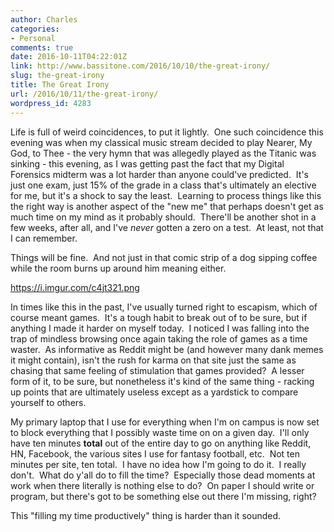 ```yaml
---
author: Charles
categories:
- Personal
comments: true
date: 2016-10-11T04:22:01Z
link: http://www.bassitone.com/2016/10/10/the-great-irony/
slug: the-great-irony
title: The Great Irony
url: /2016/10/11/the-great-irony/
wordpress_id: 4283
---
```


Life is full of weird coincidences, to put it lightly.  One such coincidence this evening was when my classical music stream decided to play Nearer, My God, to Thee - the very hymn that was allegedly played as the Titanic was sinking - this evening, as I was getting past the fact that my Digital Forensics midterm was a lot harder than anyone could've predicted.  It's just one exam, just 15% of the grade in a class that's ultimately an elective for me, but it's a shock to say the least.  Learning to process things like this the right way is another aspect of the "new me" that perhaps doesn't get as much time on my mind as it probably should.  There'll be another shot in a few weeks, after all, and I've _never_ gotten a zero on a test.  At least, not that I can remember.

Things will be fine.  And not just in that comic strip of a dog sipping coffee while the room burns up around him meaning either.

https://i.imgur.com/c4jt321.png

In times like this in the past, I've usually turned right to escapism, which of course meant games.  It's a tough habit to break out of to be sure, but if anything I made it harder on myself today.  I noticed I was falling into the trap of mindless browsing once again taking the role of games as a time waster.  As informative as Reddit might be (and however many dank memes it might contain), isn't the rush for karma on that site just the same as chasing that same feeling of stimulation that games provided?  A lesser form of it, to be sure, but nonetheless it's kind of the same thing - racking up points that are ultimately useless except as a yardstick to compare yourself to others.

My primary laptop that I use for everything when I'm on campus is now set to block everything that I possibly waste time on on a given day.  I'll only have ten minutes **total** out of the entire day to go on anything like Reddit, HN, Facebook, the various sites I use for fantasy football, etc.  Not ten minutes per site, ten total.  I have no idea how I'm going to do it.  I really don't.  What do y'all do to fill the time?  Especially those dead moments at work when there literally is nothing else to do?  On paper I should write or program, but there's got to be something else out there I'm missing, right?

This "filling my time productively" thing is harder than it sounded.
